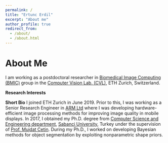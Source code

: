 ```yaml
---
permalink: /
title: "Ertunc Erdil"
excerpt: "About me"
author_profile: true
redirect_from: 
  - /about/
  - /about.html
---
```

About Me
======

I am working as a postdoctoral researcher in [Biomedical Image Computing (BMIC)](https://bmic.ee.ethz.ch/) group in the [Computer Vision Lab. (CVL)](https://vision.ee.ethz.ch/), ETH Zurich, Switzerland.

**Research Interests**


**Short Bio**
I joined ETH Zurich in June 2019. Prior to this, I was working as a Senior Research Engineer in [ARM Ltd](https://www.arm.com/) where I was developing hardware-efficient image processing methods for improving image quality in mobile displays. In 2017, I obtained my Ph.D. degree from [Computer Science and Engineering department](https://cs.sabanciuniv.edu/), [Sabanci University](https://sabanciuniv.edu), Turkey under the supervision of [Prof. Mujdat Cetin](http://www.hajim.rochester.edu/ece/people/faculty/cetin_mujdat/). During my Ph.D., I worked on developing Bayesian methods for object segmentation by exploiting nonparametric shape priors.
